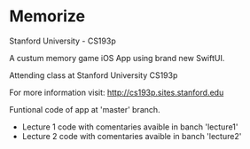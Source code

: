 # Memorize
Stanford University - CS193p

A custum memory game iOS App using brand new SwiftUI.

Attending class at Stanford University CS193p

For more information visit: http://cs193p.sites.stanford.edu

Funtional code of app at 'master' branch. 
- Lecture 1 code with comentaries avaible in banch 'lecture1'
- Lecture 2 code with comentaries avaible in banch 'lecture2'
